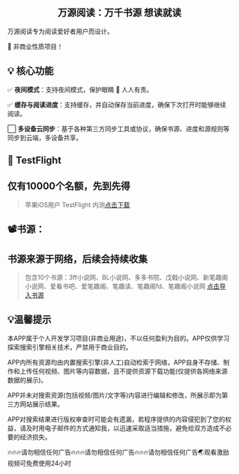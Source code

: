 
<h2 align="center">万源阅读：万千书源 想读就读</h2>


万源阅读专为阅读爱好者用户而设计。

🌟 非商业性质项目！


## 💡 核心功能

✅ **夜间模式**：支持夜间模式，保护眼睛 👀 人人有责。

✅ **缓存与阅读进度**：支持缓存，并自动保存当前进度，确保下次打开时能够继续阅读。

⬜ **多设备云同步**：基于各种第三方同步工具或协议，确保书源、进度和源规则等同步到云端，多设备共享。


##  TestFlight
## 仅有**10000**个名额，先到先得

>苹果iOS用户 TestFlight 内测[点击下载](https://testflight.apple.com/join/NCjMVRrX)

## 📽️书源：
## 书源来源于网络，后续会持续收集

> 包含10个书源：3ff小说网、BL小说网、多多书院、戊戟小说网、新笔趣阁小说网、爱看书吧、爱笔趣阁、笔趣读、笔趣阁fd、笔趣阁小说网
> [点击导入书源](https://raw.githubusercontent.com/yyds-book/book/refs/heads/main/testsource/sources/BookSource-2025-01-20.json)


## 💡温馨提示
本APP属于个人开发学习项目(非商业用途)，不以任何盈利为目的。APP仅供学习探索搜索引擎相关技术，严禁用于商业目的。

APP内所有资源均由内置搜索引擎(非人工)自动检索于网络，APP自身不存储、制作和上传任何视频、图片等内容数据，且不提供资源下载功能(仅提供各网络来源数据的展示)。

APP并未对搜索资源(包括视频/图片/文字等)内容进行编辑和修改，所展示即为第三方网站展示结果。

APP对搜索结果进行版权审查时可能会有遗漏，若程序提供的内容侵犯到了您的权益，请及时用电子邮件的方式通知我，以迅速采取适当措施，避免给双方造成不必要的经济损失。

🔥🔥🔥请勿相信任何广告🔥🔥🔥请勿相信任何广告🔥🔥🔥请勿相信任何广告🌏观看激励视频可免费使用24小时
              

